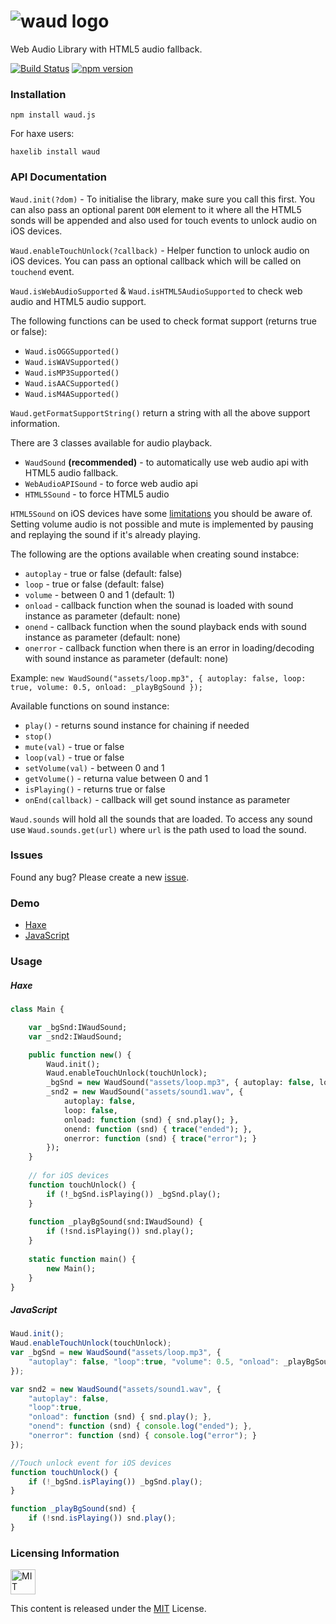 # ![waud logo](https://raw.githubusercontent.com/adireddy/waud/master/logo.png)
Web Audio Library with HTML5 audio fallback.

[![Build Status](https://travis-ci.org/adireddy/waud.svg?branch=master)](https://travis-ci.org/adireddy/waud) [![npm version](https://badge.fury.io/js/waud.js.svg)](https://badge.fury.io/js/waud.js)

### Installation ###

`npm install waud.js`

For haxe users:

`haxelib install waud`

### API Documentation ###

`Waud.init(?dom)` - To initialise the library, make sure you call this first. You can also pass an optional parent `DOM` element to it where all the HTML5 sonds will be appended and also used for touch events to unlock audio on iOS devices.

`Waud.enableTouchUnlock(?callback)` - Helper function to unlock audio on iOS devices. You can pass an optional callback which will be called on `touchend` event.

`Waud.isWebAudioSupported` & `Waud.isHTML5AudioSupported` to check web audio and HTML5 audio support.

The following functions can be used to check format support (returns true or false):

- `Waud.isOGGSupported()`
- `Waud.isWAVSupported()`
- `Waud.isMP3Supported()`
- `Waud.isAACSupported()`
- `Waud.isM4ASupported()`

`Waud.getFormatSupportString()` return a string with all the above support information.

There are 3 classes available for audio playback.

- `WaudSound` **(recommended)** - to automatically use web audio api with HTML5 audio fallback.
- `WebAudioAPISound` - to force web audio api
- `HTML5Sound` - to force HTML5 audio

`HTML5Sound` on iOS devices have some [limitations](https://developer.apple.com/library/safari/documentation/AudioVideo/Conceptual/Using_HTML5_Audio_Video/Device-SpecificConsiderations/Device-SpecificConsiderations.html) you should be aware of. Setting volume audio is not possible and mute is implemented by pausing and replaying the sound if it's already playing.

The following are the options available when creating sound instabce:

- `autoplay` - true or false (default: false)
- `loop` - true or false (default: false)
- `volume` - between 0 and 1 (default: 1)
- `onload` - callback function when the sounad is loaded with sound instance as parameter (default: none)
- `onend` - callback function when the sound playback ends with sound instance as parameter (default: none)
- `onerror` - callback function when there is an error in loading/decoding with sound instance as parameter (default: none)

Example: `new WaudSound("assets/loop.mp3", { autoplay: false, loop: true, volume: 0.5, onload: _playBgSound });`

Available functions on sound instance:

- `play()` - returns sound instance for chaining if needed
- `stop()`
- `mute(val)` - true or false
- `loop(val)` - true or false
- `setVolume(val)` - between 0 and 1
- `getVolume()` - returna value between 0 and 1
- `isPlaying()` - returns true or false
- `onEnd(callback)` - callback will get sound instance as parameter

`Waud.sounds` will hold all the sounds that are loaded. To access any sound use `Waud.sounds.get(url)` where `url` is the path used to load the sound.

### Issues ###

Found any bug? Please create a new [issue](https://github.com/adireddy/waud/issues/new).

### Demo ###

- [Haxe](http://adireddy.github.io/demos/waud/)
- [JavaScript](http://adireddy.github.io/demos/waud/js.html)

### Usage ###

##### Haxe #####

```haxe
class Main {

	var _bgSnd:IWaudSound;
	var _snd2:IWaudSound;

	public function new() {
        Waud.init();
        Waud.enableTouchUnlock(touchUnlock);
        _bgSnd = new WaudSound("assets/loop.mp3", { autoplay: false, loop: true, volume: 0.5, onload: _playBgSound });
        _snd2 = new WaudSound("assets/sound1.wav", {
            autoplay: false,
			loop: false,
			onload: function (snd) { snd.play(); },
			onend: function (snd) { trace("ended"); },
			onerror: function (snd) { trace("error"); }
		});
	}
	
	// for iOS devices
	function touchUnlock() {
		if (!_bgSnd.isPlaying()) _bgSnd.play();
	}
	
	function _playBgSound(snd:IWaudSound) {
		if (!snd.isPlaying()) snd.play();
	}
	
	static function main() {
		new Main();
	}
}
```

##### JavaScript #####

```js
Waud.init();
Waud.enableTouchUnlock(touchUnlock);
var _bgSnd = new WaudSound("assets/loop.mp3", {
	"autoplay": false, "loop":true, "volume": 0.5, "onload": _playBgSound
});

var snd2 = new WaudSound("assets/sound1.wav", {
	"autoplay": false,
	"loop":true,
	"onload": function (snd) { snd.play(); },
	"onend": function (snd) { console.log("ended"); },
	"onerror": function (snd) { console.log("error"); }
});

//Touch unlock event for iOS devices
function touchUnlock() {
	if (!_bgSnd.isPlaying()) _bgSnd.play();
}

function _playBgSound(snd) {
	if (!snd.isPlaying()) snd.play();
}
```

### Licensing Information ###

<a rel="license" href="http://opensource.org/licenses/MIT">
<img alt="MIT license" height="40" src="http://upload.wikimedia.org/wikipedia/commons/c/c3/License_icon-mit.svg" /></a>

This content is released under the [MIT](http://opensource.org/licenses/MIT) License.